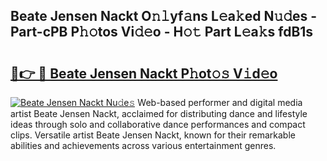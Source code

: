 ## Beate Jensen Nackt O𝚗𝚕yf𝚊ns L𝚎a𝚔ed N𝚞𝚍es - Part-cPB P𝚑𝚘tos Vi𝚍𝚎o - H𝚘𝚝 Part L𝚎a𝚔s fdB1s

# <h2><a href="http://kff7f7n.oniu.top/?m=Beate+Jensen+Nackt">🔗👉 🔴 Beate Jensen Nackt P𝚑ot𝚘𝚜 V𝚒d𝚎o</a></h2>

[![Beate Jensen Nackt Nu𝚍e𝚜](https://i.imgur.com/0qMVB7G.gif)](http://kff7f7n.oniu.top/?m=Beate+Jensen+Nackt)
Web-based performer and digital media artist Beate Jensen Nackt, acclaimed for distributing dance and lifestyle ideas through solo and collaborative dance performances and compact clips. Versatile artist Beate Jensen Nackt, known for their remarkable abilities and achievements across various entertainment genres.  
